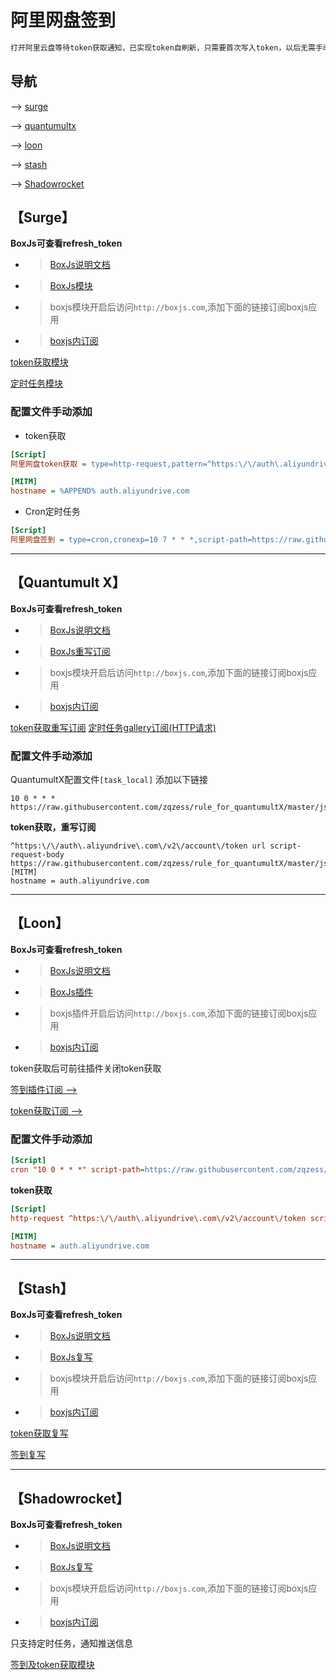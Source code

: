 # 阿里网盘签到
```ruby
打开阿里云盘等待token获取通知，已实现token自刷新，只需要首次写入token，以后无需手动刷新
```
## 导航
--> [surge](#surge)

--> [quantumultx](#quantumult-x)

--> [loon](#loon)

--> [stash](#stash)

--> [Shadowrocket](#shadowrocket)

【Surge】
-----------------

**BoxJs可查看refresh_token**

- > [BoxJs说明文档](https://github.com/chavyleung/boxjs-doc)
- > [BoxJs模块](https://raw.githubusercontent.com/chavyleung/scripts/master/box/rewrite/boxjs.rewrite.surge.sgmodule)
- > boxjs模块开启后访问`http://boxjs.com`,添加下面的链接订阅boxjs应用
- > [boxjs内订阅](https://raw.githubusercontent.com/zqzess/rule_for_quantumultX/master/js/Mine/boxjs.json)

[token获取模块](https://raw.githubusercontent.com/zqzess/rule_for_quantumultX/master/js/Mine/aDriveCheckIn/aDriveCheckIn_token.sgmodule)

[定时任务模块](https://raw.githubusercontent.com/zqzess/rule_for_quantumultX/master/js/Mine/aDriveCheckIn/aDriveCheckIn.sgmodule)

### 配置文件手动添加
- token获取
```ini
[Script]
阿里网盘token获取 = type=http-request,pattern=^https:\/\/auth\.aliyundrive\.com\/v2\/account\/token,requires-body=1,script-path=https://raw.githubusercontent.com/zqzess/rule_for_quantumultX/master/js/Mine/aDriveCheckIn/aDriveCheckIn.js

[MITM]
hostname = %APPEND% auth.aliyundrive.com
```
- Cron定时任务
```ini
[Script]
阿里网盘签到 = type=cron,cronexp=10 7 * * *,script-path=https://raw.githubusercontent.com/zqzess/rule_for_quantumultX/master/js/Mine/aDriveCheckIn/aDriveCheckIn.js
```

---------
【Quantumult X】
---------
**BoxJs可查看refresh_token**
 
- > [BoxJs说明文档](https://github.com/chavyleung/boxjs-doc)
- > [BoxJs重写订阅](https://raw.githubusercontent.com/chavyleung/scripts/master/box/rewrite/boxjs.rewrite.quanx.conf)
- > boxjs模块开启后访问`http://boxjs.com`,添加下面的链接订阅boxjs应用
- > [boxjs内订阅](https://raw.githubusercontent.com/zqzess/rule_for_quantumultX/master/js/Mine/boxjs.json)

[token获取重写订阅](https://raw.githubusercontent.com/zqzess/rule_for_quantumultX/master/js/Mine/aDriveCheckIn/aDriveCheckIn_token.qxrewrite)
[定时任务gallery订阅(HTTP请求)](https://raw.githubusercontent.com/zqzess/rule_for_quantumultX/master/QuantumultX/task/zqzess_taskgallery.json)
### 配置文件手动添加
QuantumultX配置文件`[task_local]`   添加以下链接
```editorconfig
10 0 * * * https://raw.githubusercontent.com/zqzess/rule_for_quantumultX/master/js/Mine/aDriveCheckIn/aDriveCheckIn.js
```
**token获取，重写订阅**
```editorconfig
^https:\/\/auth\.aliyundrive\.com\/v2\/account\/token url script-request-body https://raw.githubusercontent.com/zqzess/rule_for_quantumultX/master/js/Mine/aDriveCheckIn/aDriveCheckIn.js
[MITM]
hostname = auth.aliyundrive.com
```
---------
【Loon】
---------
**BoxJs可查看refresh_token**
- > [BoxJs说明文档](https://github.com/chavyleung/boxjs-doc)
- > [BoxJs插件](https://raw.githubusercontent.com/chavyleung/scripts/master/box/rewrite/boxjs.rewrite.loon.plugin)
- > boxjs插件开启后访问`http://boxjs.com`,添加下面的链接订阅boxjs应用
- > [boxjs内订阅](https://raw.githubusercontent.com/zqzess/rule_for_quantumultX/master/js/Mine/boxjs.json)

token获取后可前往插件关闭token获取

[签到插件订阅 -->](https://raw.githubusercontent.com/zqzess/rule_for_quantumultX/master/js/Mine/aDriveCheckIn/aDriveCheckIn.plugin)

[token获取订阅 -->](https://raw.githubusercontent.com/zqzess/rule_for_quantumultX/master/js/Mine/aDriveCheckIn/aDriveCheckIn_token.plugin)

### 配置文件手动添加
```ini
[Script]
cron "10 0 * * *" script-path=https://raw.githubusercontent.com/zqzess/rule_for_quantumultX/master/js/Mine/aDriveCheckIn/aDriveCheckIn.js, tag=阿里网盘签到

```
**token获取**
```ini
[Script]
http-request ^https:\/\/auth\.aliyundrive\.com\/v2\/account\/token script-path=https://raw.githubusercontent.com/zqzess/rule_for_quantumultX/master/js/Mine/aDriveCheckIn/aDriveCheckIn.js, requires-body=true, timeout=10, enabled=false, tag=阿里网盘token获取

[MITM]
hostname = auth.aliyundrive.com
```
---------

【Stash】
---

**BoxJs可查看refresh_token**

- > [BoxJs说明文档](https://github.com/chavyleung/boxjs-doc)
- > [BoxJs复写](https://github.com/chavyleung/scripts/raw/master/box/rewrite/boxjs.rewrite.stash.stoverride)
- > boxjs模块开启后访问`http://boxjs.com`,添加下面的链接订阅boxjs应用
- > [boxjs内订阅](https://raw.githubusercontent.com/zqzess/rule_for_quantumultX/master/js/Mine/boxjs.json)
  

[token获取复写](https://raw.githubusercontent.com/zqzess/rule_for_quantumultX/master/js/Mine/aDriveCheckIn/aDriveCheckIn_token.stoverride)

[签到复写](https://raw.githubusercontent.com/zqzess/rule_for_quantumultX/master/js/Mine/aDriveCheckIn/aDriveCheckIn.stoverride)

-----

【Shadowrocket】
---

**BoxJs可查看refresh_token**

- > [BoxJs说明文档](https://github.com/chavyleung/boxjs-doc)
- > [BoxJs复写](https://github.com/chavyleung/scripts/raw/master/box/rewrite/boxjs.rewrite.surge.sgmodule)
- > boxjs模块开启后访问`http://boxjs.com`,添加下面的链接订阅boxjs应用
- > [boxjs内订阅](https://raw.githubusercontent.com/zqzess/rule_for_quantumultX/master/js/Mine/boxjs.json)

只支持定时任务，通知推送信息

[签到及token获取模块](https://raw.githubusercontent.com/zqzess/rule_for_quantumultX/master/js/Mine/aDriveCheckIn/aDriveCheckIn.module)
